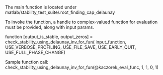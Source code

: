 The main function is located under matlab/stability_test_suite/.root_finding_cap_delaunay

To invoke the function, a handle to complex-valued function for evaluation must be provided, along with input params.

function [output_is_stable, output_zeros] = check_stability_using_delaunay_inv_for_fun(
input_function,
 USE_VERBOSE_PROFILING,
 USE_FILE_SAVE,
 USE_EARLY_QUIT,
 USE_FULL_PHASE_CHANGE)

Sample function call:
check_stability_using_delaunay_inv_for_fun(@kaczorek_eval_func, 1, 1, 0, 1)
